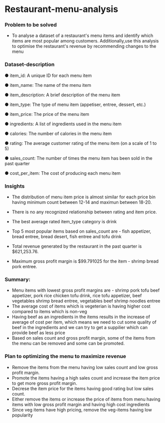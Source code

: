 # Restaurant-menu-analysis
### Problem to be solved 
- To analyse a dataset of a restaurant's menu items and identify which items are most popular among customers. Additionally,use this analysis to optimise the restaurant's revenue by recommending changes to the menu


### Dataset-description
● item_id: A unique ID for each menu item

● item_name: The name of the menu item

● item_description: A brief description of the menu item

● item_type: The type of menu item (appetiser, entree, dessert, etc.)

● item_price: The price of the menu item

● ingredients: A list of ingredients used in the menu item

● calories: The number of calories in the menu item

● rating: The average customer rating of the menu item (on a scale of 1 to 5)

● sales_count: The number of times the menu item has been sold in the past quarter

● cost_per_item: The cost of producing each menu item

### Insights
- The distribution of menu item price is almost similar for each price bin having minimum count between 12-14 and maximun between 18-20.

- There is no any recognized relationship between rating and item price.

- The best average rated item_type category is drink

- Top 5 most popular items based on sales_count are - fish appetizer, bread entree, bread desert, fish entree and tofu drink

- Total revenue generated by the restaurant in the past quarter is $621,253.76.

- Maximum gross profit margin is $99.791025 for the item - shrimp bread pork entree.


### Summary:
- Menu items with lowest gross profit margins are - shrimp pork tofu beef appetizer, pork rice chicken tofu drink, rice tofu appetizer, beef vegetables shrimp bread entree, vegetables beef shrimp noodles entree
- The average cost of items which is vegeterian is having higher cost compared to items which is non-veg
- Having beef as an ingredients in the items results in the increase of average of cost per item, which means we need to cut some quality of beef in the ingredients and we can try to get a suppilier which can provide beef as less price
- Based on sales count and gross profit margin, some of the items from the menu can be removed and some can be promoted.


### Plan to optimizing the menu to maximize revenue
- Remove the items from the menu having low sales count and low gross profit margin.
- Promote the items having a high sales count and increase the item price to get more gross profit margin.
- Decrese the item price for the items having good rating but low sales count.
- Either remove the items or increase the price of items from menu having items with low gross profit margin and having high cost ingredients
- Since veg items have high pricing, remove the veg-items having low popularity
